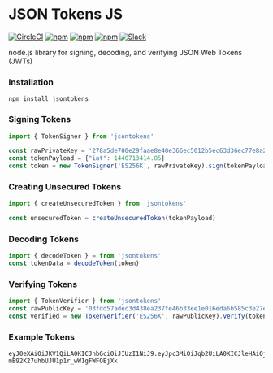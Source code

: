 # JSON Tokens JS

[![CircleCI](https://img.shields.io/circleci/project/blockstack/jsontokens-js/master.svg)](https://circleci.com/gh/blockstack/jsontokens-js/tree/master)
[![npm](https://img.shields.io/npm/l/jsontokens.svg)](https://www.npmjs.com/package/jsontokens)
[![npm](https://img.shields.io/npm/v/jsontokens.svg)](https://www.npmjs.com/package/jsontokens)
[![npm](https://img.shields.io/npm/dm/jsontokens.svg)](https://www.npmjs.com/package/jsontokens)
[![Slack](https://img.shields.io/badge/join-slack-e32072.svg?style=flat)](http://slack.blockstack.org/)

node.js library for signing, decoding, and verifying JSON Web Tokens (JWTs)

### Installation

```
npm install jsontokens
```

### Signing Tokens

```js
import { TokenSigner } from 'jsontokens'

const rawPrivateKey = '278a5de700e29faae8e40e366ec5012b5ec63d36ec77e8a2417154cc1d25383f'
const tokenPayload = {"iat": 1440713414.85}
const token = new TokenSigner('ES256K', rawPrivateKey).sign(tokenPayload)
```

### Creating Unsecured Tokens

```js
import { createUnsecuredToken } from 'jsontokens'

const unsecuredToken = createUnsecuredToken(tokenPayload)
```

### Decoding Tokens

```js
import { decodeToken } = from 'jsontokens'
const tokenData = decodeToken(token)
```

### Verifying Tokens

```js
import { TokenVerifier } from 'jsontokens'
const rawPublicKey = '03fdd57adec3d438ea237fe46b33ee1e016eda6b585c3e27ea66686c2ea5358479'
const verified = new TokenVerifier('ES256K', rawPublicKey).verify(token)
```

### Example Tokens

```text
eyJ0eXAiOiJKV1QiLA0KICJhbGciOiJIUzI1NiJ9.eyJpc3MiOiJqb2UiLA0KICJleHAiOjEzMDA4MTkzODAsDQogImh0dHA6Ly9leGFtcGxlLmNvbS9pc19yb290Ijp0cnVlfQ.dBjftJeZ4CVP-mB92K27uhbUJU1p1r_wW1gFWFOEjXk
```
